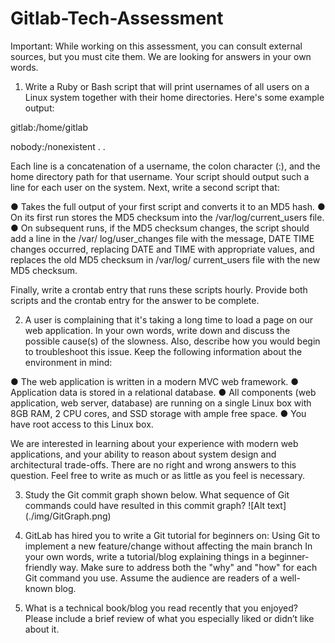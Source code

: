 # Gitlab-Tech-Assessment

Important: While working on this assessment, you can consult external sources, but you must cite them. We are looking for answers in your own words.

1. Write a Ruby or Bash script that will print usernames of all users on a Linux system together with their home directories. Here's some example output:

gitlab:/home/gitlab

nobody:/nonexistent
.
.

Each line is a concatenation of a username, the colon character (:), and the home directory path for that username. Your script should output such a line for each user on the system.
Next, write a second script that:

● Takes the full output of your first script and converts it to an MD5 hash.
● On its first run stores the MD5 checksum into the /var/log/current_users file.
● On subsequent runs, if the MD5 checksum changes, the script should add a line in the /var/
log/user_changes file with the message, DATE TIME changes occurred, replacing DATE and TIME with appropriate values, and replaces the old MD5 checksum in /var/log/ current_users file with the new MD5 checksum.

Finally, write a crontab entry that runs these scripts hourly.
Provide both scripts and the crontab entry for the answer to be complete.

2. A user is complaining that it's taking a long time to load a page on our web application. In your own words, write down and discuss the possible cause(s) of the slowness. Also, describe how you would begin to troubleshoot this issue.
Keep the following information about the environment in mind:

● The web application is written in a modern MVC web framework.
● Application data is stored in a relational database.
● All components (web application, web server, database) are running on a single Linux box with
8GB RAM, 2 CPU cores, and SSD storage with ample free space.
● You have root access to this Linux box.

We are interested in learning about your experience with modern web applications, and your ability to reason about system design and architectural trade-offs. There are no right and wrong answers to this question. Feel free to write as much or as little as you feel is necessary.

3. Study the Git commit graph shown below. What sequence of Git commands could have resulted in this commit graph?
![Alt text] (./img/GitGraph.png)

4. GitLab has hired you to write a Git tutorial for beginners on: Using Git to implement a new feature/change without affecting the main branch In your own words, write a tutorial/blog explaining things in a beginner-friendly
way. Make sure to address both the "why" and "how" for each Git command you use. Assume the audience are readers of a well-known blog.

5. What is a technical book/blog you read recently that you enjoyed? Please include a brief review of what you especially liked or didn’t like about it.
